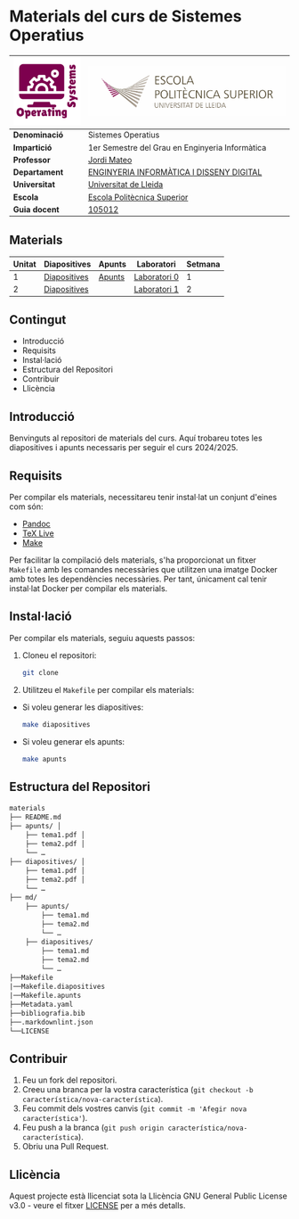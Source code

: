 # Materials del curs de Sistemes Operatius

|![](figs/logo.png)              |   ![](figs/institute.png)              |
|-----------------|-----------------|
| **Denominació** | Sistemes Operatius |
| **Impartició**  | 1er Semestre del Grau en Enginyeria Informàtica |
| **Professor**   | [Jordi Mateo](mailto:jordi.mateo@udl.cat) |
| **Departament** | [ENGINYERIA INFORMÀTICA I DISSENY DIGITAL]([https://dd](https://deidd.udl.cat/ca/))  |
| **Universitat** | [Universitat de Lleida](https://www.udl.cat) |
| **Escola**      | [Escola Politècnica Superior](https://www.eps.udl.cat) |
| **Guia docent** | [105012](https://guiadocent.udl.cat/html/2024-25_105012) |


## Materials

| Unitat | Diapositives | Apunts | Laboratori | Setmana |
|--------|--------------|--------|------------|---------|
| 1      | [Diapositives](diapositives/SO_tema0.pdf) | [Apunts](apunts/SO_tema0.pdf) | [Laboratori 0](https://os-gei-igualada-2425.github.io/laboratoris/lab0/main.html) | 1 |
| 2      | [Diapositives](diapositives/SO_intro_prog_sistema_1_C) | |[Laboratori 1](https://os-gei-igualada-2425.github.io/laboratoris/lab0/main.html) | 2 |

## Contingut

- Introducció
- Requisits
- Instal·lació
- Estructura del Repositori
- Contribuir
- Llicència

## Introducció

Benvinguts al repositori de materials del curs. Aquí trobareu totes les diapositives i apunts necessaris per seguir el curs 2024/2025.

## Requisits

Per compilar els materials, necessitareu tenir instal·lat un conjunt d'eines com són:

- [Pandoc](https://pandoc.org/)
- [TeX Live](https://www.tug.org/texlive/)
- [Make](https://www.gnu.org/software/make/)

Per facilitar la compilació dels materials, s'ha proporcionat un fitxer `Makefile` amb les comandes necessàries que utilitzen una imatge Docker amb totes les dependències necessàries. Per tant, únicament cal tenir instal·lat Docker per compilar els materials.

## Instal·lació

Per compilar els materials, seguiu aquests passos:

1. Cloneu el repositori:

    ```bash
    git clone
    ```

2. Utilitzeu el `Makefile` per compilar els materials:

- Si voleu generar les diapositives:

    ```bash
    make diapositives
    ```

- Si voleu generar els apunts:

    ```bash
    make apunts
    ```

## Estructura del Repositori

```text
materials
├── README.md 
├── apunts/ │ 
    ├── tema1.pdf │ 
    ├── tema2.pdf │ 
    └── … 
├── diapositives/ │ 
    ├── tema1.pdf │ 
    ├── tema2.pdf │ 
    └── … 
├── md/
    ├── apunts/
        ├── tema1.md
        ├── tema2.md
        └── …
    ├── diapositives/
        ├── tema1.md
        ├── tema2.md
        └── …
├──Makefile
|──Makefile.diapositives
|──Makefile.apunts
├──Metadata.yaml
├──bibliografia.bib
├──.markdownlint.json
└──LICENSE
```

## Contribuir

1. Feu un fork del repositori.
2. Creeu una branca per la vostra característica (`git checkout -b característica/nova-característica`).
3. Feu commit dels vostres canvis (`git commit -m 'Afegir nova característica'`).
4. Feu push a la branca (`git push origin característica/nova-característica`).
5. Obriu una Pull Request.

## Llicència

Aquest projecte està llicenciat sota la Llicència  GNU General Public License v3.0 - veure el fitxer [LICENSE](LICENSE) per a més detalls.
